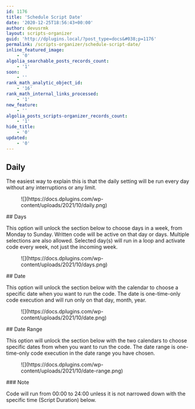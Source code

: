 ```yaml
---
id: 1176
title: 'Schedule Script Date'
date: '2020-12-25T18:56:43+00:00'
author: devusrmk
layout: scripts-organizer
guid: 'http://dplugins.local/?post_type=docs&#038;p=1176'
permalink: /scripts-organizer/schedule-script-date/
inline_featured_image:
    - '0'
algolia_searchable_posts_records_count:
    - '1'
soon:
    - ''
rank_math_analytic_object_id:
    - '16'
rank_math_internal_links_processed:
    - '1'
new_feature:
    - ''
algolia_posts_scripts-organizer_records_count:
    - '1'
hide_title:
    - '0'
updated:
    - '0'
---
```


## Daily

The easiest way to explain this is that the daily setting will be run every day without any interruptions or any limit.

<figure class="wp-block-image size-full">![](https://docs.dplugins.com/wp-content/uploads/2021/10/daily.png)</figure>## Days

This option will unlock the section below to choose days in a week, from Monday to Sunday. Written code will be active on that day or days. Multiple selections are also allowed. Selected day(s) will run in a loop and activate code every week, not just the incoming week.

<figure class="wp-block-image size-full">![](https://docs.dplugins.com/wp-content/uploads/2021/10/days.png)</figure>## Date

This option will unlock the section below with the calendar to choose a specific date when you want to run the code. The date is one-time-only code execution and will run only on that day, month, year.

<figure class="wp-block-image size-full">![](https://docs.dplugins.com/wp-content/uploads/2021/10/date.png)</figure>## Date Range

This option will unlock the section below with the two calendars to choose specific dates from when you want to run the code. The date range is one-time-only code execution in the date range you have chosen.

<figure class="wp-block-image size-full">![](https://docs.dplugins.com/wp-content/uploads/2021/10/date-range.png)</figure>### Note

Code will run from 00:00 to 24:00 unless it is not narrowed down with the specific time (Script Duration) below.